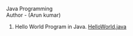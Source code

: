 Java Programming <br>
Author - (Arun kumar) 

1. Hello World Program in Java.  [HelloWorld.java](https://github.com/ValmikiArunKumar/Javaprograms/blob/main/HelloWorld.java)


